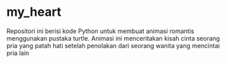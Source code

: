 # my_heart
Repositori ini berisi kode Python untuk membuat animasi romantis menggunakan pustaka turtle. Animasi ini menceritakan kisah cinta seorang pria yang patah hati setelah penolakan dari seorang wanita yang mencintai pria lain
